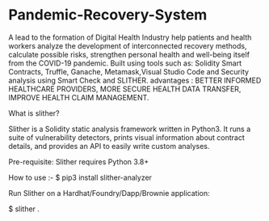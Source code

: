 # Pandemic-Recovery-System

A lead to the formation of Digital Health Industry help patients and health workers analyze the development of interconnected recovery methods, calculate possible risks, strengthen personal health and well-being itself from the COVID-19 pandemic. Built using tools such as: Solidity Smart Contracts, Truffle, Ganache, Metamask,Visual Studio Code and Security analysis using Smart Check and SLITHER. 
advantages :
        BETTER INFORMED HEALTHCARE PROVIDERS,
        MORE SECURE HEALTH DATA TRANSFER,
        IMPROVE HEALTH CLAIM MANAGEMENT.

What is slither?

Slither is a Solidity static analysis framework written in Python3. It runs a suite of vulnerability detectors, prints visual information about contract details, and provides an API to easily write custom analyses. 

Pre-requisite:
Slither requires Python 3.8+

How to use :- 
$ pip3 install slither-analyzer

Run Slither on a Hardhat/Foundry/Dapp/Brownie application:

 $ slither .

